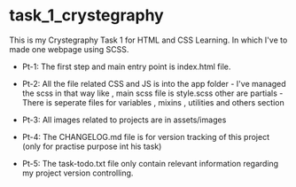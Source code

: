 # task_1_crystegraphy
This is my Crystegraphy Task 1 for HTML and CSS Learning. In which I've to made one webpage using SCSS.

- Pt-1: The first step and main entry point is index.html file.
  
- Pt-2: All the file related CSS and JS is into the app folder
        - I've managed the scss in that way like , main scss file is style.scss other are partials
        - There is seperate files for variables , mixins , utilities and others section

- Pt-3: All images related to projects are in assets/images

- Pt-4: The CHANGELOG.md file is for version tracking of this project (only for practise purpose int his task)

- Pt-5: The task-todo.txt file only contain relevant information regarding my project version controlling.
